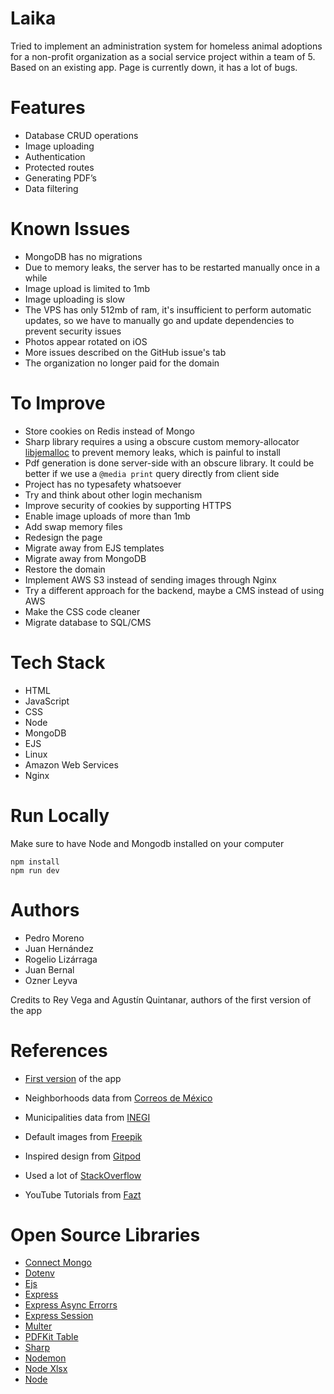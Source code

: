 # Laika

Tried to implement an administration system for homeless animal adoptions for a non-profit organization as a social service project within a team of 5. Based on an existing app. Page is currently down, it has a lot of bugs.

# Features

- Database CRUD operations
- Image uploading
- Authentication
- Protected routes
- Generating PDF’s
- Data filtering

# Known Issues

- MongoDB has no migrations
- Due to memory leaks, the server has to be restarted manually once in a while
- Image upload is limited to 1mb
- Image uploading is slow
- The VPS has only 512mb of ram, it's insufficient to perform automatic updates, so we have to manually go and update dependencies to prevent security issues
- Photos appear rotated on iOS
- More issues described on the GitHub issue's tab
- The organization no longer paid for the domain

# To Improve

- Store cookies on Redis instead of Mongo
- Sharp library requires a using a obscure custom memory-allocator [libjemalloc](https://github.com/jemalloc/jemalloc) to prevent memory leaks, which is painful to install
- Pdf generation is done server-side with an obscure library. It could be better if we use a `@media print` query directly from client side
- Project has no typesafety whatsoever
- Try and think about other login mechanism
- Improve security of cookies by supporting HTTPS
- Enable image uploads of more than 1mb
- Add swap memory files
- Redesign the page
- Migrate away from EJS templates
- Migrate away from MongoDB
- Restore the domain
- Implement AWS S3 instead of sending images through Nginx
- Try a different approach for the backend, maybe a CMS instead of using AWS
- Make the CSS code cleaner
- Migrate database to SQL/CMS

# Tech Stack

- HTML
- JavaScript
- CSS
- Node
- MongoDB
- EJS
- Linux
- Amazon Web Services
- Nginx

# Run Locally

Make sure to have Node and Mongodb installed on your computer

```console
npm install
npm run dev
```

# Authors

- Pedro Moreno
- Juan Hernández
- Rogelio Lizárraga
- Juan Bernal
- Ozner Leyva

Credits to Rey Vega and Agustín Quintanar, authors of the first version of the app

# References

- [First version](https://github.com/ReyVega/Laika_WebPage) of the app

- Neighborhoods data from [Correos de México](https://www.correosdemexico.gob.mx/SSLServicios/ConsultaCP/CodigoPostal_Exportar.aspx)

- Municipalities data from [INEGI](https://cuentame.inegi.org.mx/monografias/informacion/sin/territorio/div_municipal.aspx?tema=me&e=25)

- Default images from [Freepik](https://www.freepik.es/fotos/perro-mestizo)

- Inspired design from [Gitpod](https://www.gitpod.io/)

- Used a lot of [StackOverflow](https://stackoverflow.com/)

- YouTube Tutorials from [Fazt](https://www.youtube.com/@FaztTech)

# Open Source Libraries

- [Connect Mongo](https://github.com/jdesboeufs/connect-mongo)
- [Dotenv](https://github.com/motdotla/dotenv)
- [Ejs](https://github.com/mde/ejs)
- [Express](https://github.com/expressjs/express)
- [Express Async Errorrs](https://github.com/davidbanham/express-async-errors)
- [Express Session](https://github.com/expressjs/session)
- [Multer](https://github.com/expressjs/multer)
- [PDFKit Table](https://github.com/natancabral/pdfkit-table)
- [Sharp](https://github.com/lovell/sharp)
- [Nodemon](https://github.com/remy/nodemon)
- [Node Xlsx](https://github.com/mgcrea/node-xlsx)
- [Node](https://github.com/nodejs/node)
